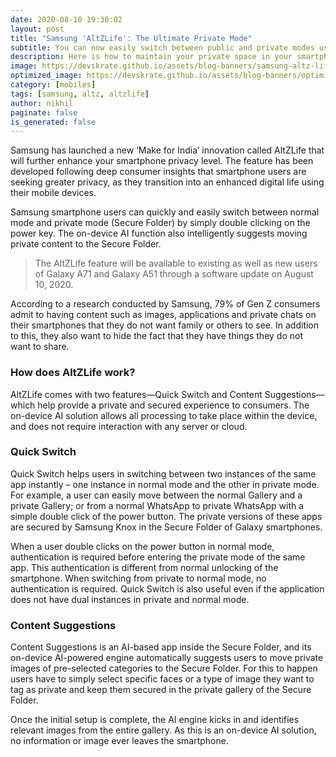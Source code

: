 ```yaml
---
date: 2020-08-10 19:30:02
layout: post
title: "Samsung 'AltZLife': The Ultimate Private Mode"
subtitle: You can now easily switch between public and private modes using AltZLife
description: Here is how to maintain your private space in your smartphone.
image: https://devskrate.github.io/assets/blog-banners/samsung-altz-life.jpg
optimized_image: https://devskrate.github.io/assets/blog-banners/optimized/samsung-altz-life.webp
category: [mobiles]
tags: [samsung, altz, altzlife]
author: nikhil
paginate: false
is_generated: false
---
```


Samsung has launched a new ‘Make for India’ innovation called AltZLife that will further enhance your smartphone privacy level. The feature has been developed following deep consumer insights that smartphone users are seeking greater privacy, as they transition into an enhanced digital life using their mobile devices.

Samsung smartphone users can quickly and easily switch between normal mode and private mode (Secure Folder) by simply double clicking on the power key. The on-device AI function also intelligently suggests moving private content to the Secure Folder.

> The AltZLife feature will be available to existing as well as new users of Galaxy A71 and Galaxy A51 through a software update on August 10, 2020.

According to a research conducted by Samsung, 79% of Gen Z consumers admit to having content such as images, applications and private chats on their smartphones that they do not want family or others to see. In addition to this, they also want to hide the fact that they have things they do not want to share.

### How does AltZLife work?

AltZLife comes with two features—Quick Switch and Content Suggestions—which help provide a private and secured experience to consumers. The on-device AI solution allows all processing to take place within the device, and does not require interaction with any server or cloud.

### Quick Switch

Quick Switch helps users in switching between two instances of the same app instantly – one instance in normal mode and the other in private mode. For example, a user can easily move between the normal Gallery and a private Gallery; or from a normal WhatsApp to private WhatsApp with a simple double click of the power button. The private versions of these apps are secured by Samsung Knox in the Secure Folder of Galaxy smartphones.

When a user double clicks on the power button in normal mode, authentication is required before entering the private mode of the same app. This authentication is different from normal unlocking of the smartphone. When switching from private to normal mode, no authentication is required. Quick Switch is also useful even if the application does not have dual instances in private and normal mode.

### Content Suggestions

Content Suggestions is an AI-based app inside the Secure Folder, and its on-device AI-powered engine automatically suggests users to move private images of pre-selected categories to the Secure Folder. For this to happen users have to simply select specific faces or a type of image they want to tag as private and keep them secured in the private gallery of the Secure Folder.

Once the initial setup is complete, the AI engine kicks in and identifies relevant images from the entire gallery. As this is an on-device AI solution, no information or image ever leaves the smartphone.
